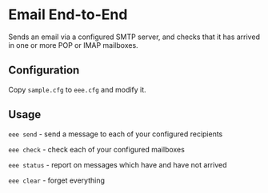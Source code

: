 Email End-to-End
================

Sends an email via a configured SMTP server, and checks that it has arrived in
one or more POP or IMAP mailboxes.

Configuration
-------------

Copy `sample.cfg` to `eee.cfg` and modify it.

Usage
-----

`eee send` - send a message to each of your configured recipients

`eee check` - check each of your configured mailboxes

`eee status` - report on messages which have and have not arrived

`eee clear` - forget everything

